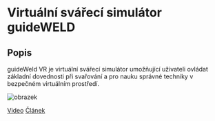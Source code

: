 # Virtuální svářecí simulátor guideWELD

## Popis

guideWeld VR je virtuální svářecí simulátor umožňující uživateli ovládat základní dovednosti při svařování a pro nauku správné techniky v bezpečném virtuálním prostředí.

![obrazek](https://user-images.githubusercontent.com/29821749/211520299-1389a1cb-4108-4467-8554-a48b0f25cb8a.png)


[Video](https://www.youtube.com/watch?v=csu4D3M-OHc)
[Článek](https://www.mmspektrum.com/clanek/virtualni-svarovani-simulatory-pro-vyuku)


